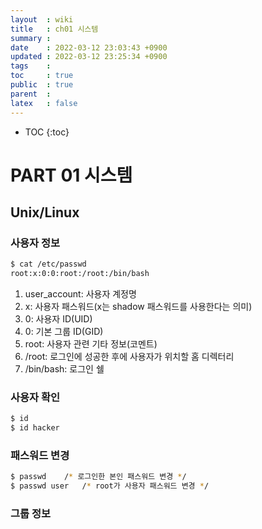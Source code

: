 ```yaml
---
layout  : wiki
title   : ch01 시스템
summary : 
date    : 2022-03-12 23:03:43 +0900
updated : 2022-03-12 23:25:34 +0900
tags    : 
toc     : true
public  : true
parent  : 
latex   : false
---
```

* TOC
{:toc}

# PART 01 시스템 

## Unix/Linux
### 사용자 정보 
```sh
$ cat /etc/passwd
root:x:0:0:root:/root:/bin/bash
```

1. user_account: 사용자 계정명
2. x: 사용자 패스워드(x는 shadow 패스워드를 사용한다는 의미)
3. 0: 사용자 ID(UID)
4. 0: 기본 그룹 ID(GID)
5. root: 사용자 관련 기타 정보(코멘트)
6. /root: 로그인에 성공한 후에 사용자가 위치할 홈 디렉터리 
7. /bin/bash: 로그인 쉘

### 사용자 확인
```sh
$ id
$ id hacker
```

### 패스워드 변경

```sh
$ passwd    /* 로그인한 본인 패스워드 변경 */
$ passwd user   /* root가 사용자 패스워드 변경 */
```

### 그룹 정보
